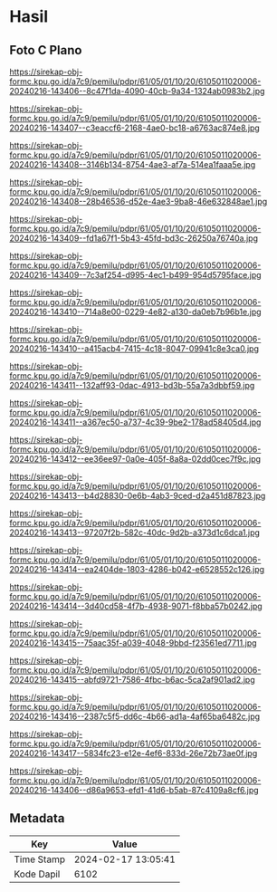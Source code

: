 # Hasil

## Foto C Plano

https://sirekap-obj-formc.kpu.go.id/a7c9/pemilu/pdpr/61/05/01/10/20/6105011020006-20240216-143406--8c47f1da-4090-40cb-9a34-1324ab0983b2.jpg

https://sirekap-obj-formc.kpu.go.id/a7c9/pemilu/pdpr/61/05/01/10/20/6105011020006-20240216-143407--c3eaccf6-2168-4ae0-bc18-a6763ac874e8.jpg

https://sirekap-obj-formc.kpu.go.id/a7c9/pemilu/pdpr/61/05/01/10/20/6105011020006-20240216-143408--3146b134-8754-4ae3-af7a-514ea1faaa5e.jpg

https://sirekap-obj-formc.kpu.go.id/a7c9/pemilu/pdpr/61/05/01/10/20/6105011020006-20240216-143408--28b46536-d52e-4ae3-9ba8-46e632848ae1.jpg

https://sirekap-obj-formc.kpu.go.id/a7c9/pemilu/pdpr/61/05/01/10/20/6105011020006-20240216-143409--fd1a67f1-5b43-45fd-bd3c-26250a76740a.jpg

https://sirekap-obj-formc.kpu.go.id/a7c9/pemilu/pdpr/61/05/01/10/20/6105011020006-20240216-143409--7c3af254-d995-4ec1-b499-954d5795face.jpg

https://sirekap-obj-formc.kpu.go.id/a7c9/pemilu/pdpr/61/05/01/10/20/6105011020006-20240216-143410--714a8e00-0229-4e82-a130-da0eb7b96b1e.jpg

https://sirekap-obj-formc.kpu.go.id/a7c9/pemilu/pdpr/61/05/01/10/20/6105011020006-20240216-143410--a415acb4-7415-4c18-8047-09941c8e3ca0.jpg

https://sirekap-obj-formc.kpu.go.id/a7c9/pemilu/pdpr/61/05/01/10/20/6105011020006-20240216-143411--132aff93-0dac-4913-bd3b-55a7a3dbbf59.jpg

https://sirekap-obj-formc.kpu.go.id/a7c9/pemilu/pdpr/61/05/01/10/20/6105011020006-20240216-143411--a367ec50-a737-4c39-9be2-178ad58405d4.jpg

https://sirekap-obj-formc.kpu.go.id/a7c9/pemilu/pdpr/61/05/01/10/20/6105011020006-20240216-143412--ee36ee97-0a0e-405f-8a8a-02dd0cec7f9c.jpg

https://sirekap-obj-formc.kpu.go.id/a7c9/pemilu/pdpr/61/05/01/10/20/6105011020006-20240216-143413--b4d28830-0e6b-4ab3-9ced-d2a451d87823.jpg

https://sirekap-obj-formc.kpu.go.id/a7c9/pemilu/pdpr/61/05/01/10/20/6105011020006-20240216-143413--97207f2b-582c-40dc-9d2b-a373d1c6dca1.jpg

https://sirekap-obj-formc.kpu.go.id/a7c9/pemilu/pdpr/61/05/01/10/20/6105011020006-20240216-143414--ea2404de-1803-4286-b042-e6528552c126.jpg

https://sirekap-obj-formc.kpu.go.id/a7c9/pemilu/pdpr/61/05/01/10/20/6105011020006-20240216-143414--3d40cd58-4f7b-4938-9071-f8bba57b0242.jpg

https://sirekap-obj-formc.kpu.go.id/a7c9/pemilu/pdpr/61/05/01/10/20/6105011020006-20240216-143415--75aac35f-a039-4048-9bbd-f23561ed7711.jpg

https://sirekap-obj-formc.kpu.go.id/a7c9/pemilu/pdpr/61/05/01/10/20/6105011020006-20240216-143415--abfd9721-7586-4fbc-b6ac-5ca2af901ad2.jpg

https://sirekap-obj-formc.kpu.go.id/a7c9/pemilu/pdpr/61/05/01/10/20/6105011020006-20240216-143416--2387c5f5-dd6c-4b66-ad1a-4af65ba6482c.jpg

https://sirekap-obj-formc.kpu.go.id/a7c9/pemilu/pdpr/61/05/01/10/20/6105011020006-20240216-143417--5834fc23-e12e-4ef6-833d-26e72b73ae0f.jpg

https://sirekap-obj-formc.kpu.go.id/a7c9/pemilu/pdpr/61/05/01/10/20/6105011020006-20240216-143406--d86a9653-efd1-41d6-b5ab-87c4109a8cf6.jpg


## Metadata

| Key        | Value               |
| ---------- | ------------------- |
| Time Stamp | 2024-02-17 13:05:41 |
| Kode Dapil | 6102                |



